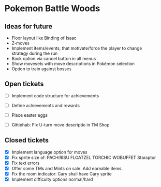 # Pokemon Battle Woods

## Ideas for future
- Floor layout like Binding of Isaac
- Z-moves
- Implement items/events, that motivate/force the player to change strategy during the run
- Back option via cancel button in all menus
- Show movesets with move descriptions in Pokémon selection
- Option to train against bosses

## Open tickets
- [ ] Implement code structure for achievements
- [ ] Define achievements and rewards
- [ ] Place easter eggs
- [ ] Gittiehab: Fix U-turn move descriptio in TM Shop


## Closed tickets
- [x] Implement language option for moves
- [x] Fix sprite size of: PACHIRISU FLOATZEL TORCHIC WOBUFFET Staraptor
- [x] Fix text errors
- [x] Offer some TMs and Mints on sale. Add earnable items.
- [x] Fix the room indicator: Gary shall have Gary sprite
- [x] Implement difficulty options normal/hard